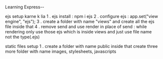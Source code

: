 Learning Express--

ejs setup karne k lia
1 . ejs install : npm i ejs
2 . configure ejs : app.set("view engine", "ejs");
3 . create a folder with name "views" and create all the ejs file inside that
4 . remove send and use render in place of send : while rendering only use those ejs which is inside views and just use file name not the type(.ejs)

static files setup
1 . create a folder with name public inside that create three more folder with name images, stylesheets, javascripts
